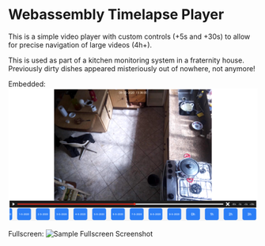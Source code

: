 # Webassembly Timelapse Player

This is a simple video player with custom controls (+5s and +30s) to allow for precise navigation of large videos (4h+).

This is used as part of a kitchen monitoring system in a fraternity house. Previously dirty dishes appeared misteriously out of nowhere, not anymore!

Embedded:
![Sample Screenshot](https://github.com/tiberiusferreira/timelapse_player/blob/master/screenshot_normal.png)

Fullscreen:
![Sample Fullscreen Screenshot](https://github.com/tiberiusferreira/timelapse_player/blob/master/screenshot_fullscreen.png)
